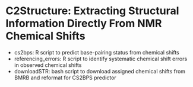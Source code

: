 # C2Structure: Extracting Structural Information Directly From NMR Chemical Shifts
  
- cs2bps: R script to predict base-pairing status from chemical shifts
- referencing_errors: R script to identify systematic chemical shift errors in observed chemical shifts
- downloadSTR: bash script to download assigned chemical shifts from BMRB and reformat for CS2BPS predictor

